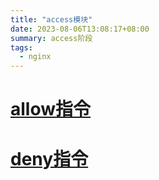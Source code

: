 ```yaml
---
title: "access模块"
date: 2023-08-06T13:08:17+08:00
summary: access阶段
tags:
  - nginx
---
```


# [allow指令](https://nginx.org/en/docs/http/ngx_http_access_module.html#allow)

# [deny指令](https://nginx.org/en/docs/http/ngx_http_access_module.html#deny)
